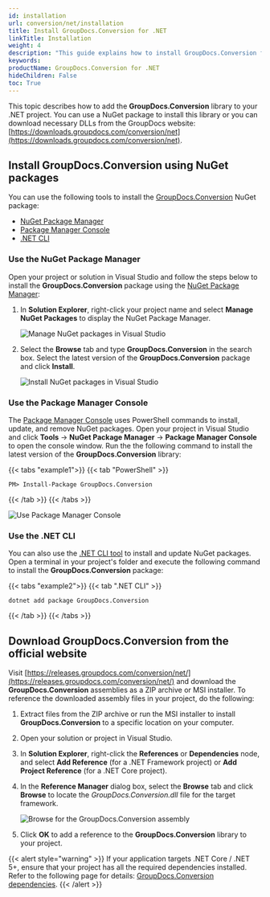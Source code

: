 ```yaml
---
id: installation
url: conversion/net/installation
title: Install GroupDocs.Conversion for .NET
linkTitle: Installation
weight: 4
description: "This guide explains how to install GroupDocs.Conversion for .NET to your environment"
keywords: 
productName: GroupDocs.Conversion for .NET
hideChildren: False
toc: True
---
```


This topic describes how to add the **GroupDocs.Conversion** library to your .NET project. You can use a NuGet package to install this library or you can download necessary DLLs from the GroupDocs website: [https://downloads.groupdocs.com/conversion/net](https://downloads.groupdocs.com/conversion/net).  

## Install GroupDocs.Conversion using NuGet packages

You can use the following tools to install the [GroupDocs.Conversion](https://www.nuget.org/packages/GroupDocs.Conversion) NuGet package:

 * [NuGet Package Manager](#use-the-nuget-package-manager)
 * [Package Manager Console](#use-the-package-manager-console)
 * [.NET CLI](#use-the-net-cli)

### Use the NuGet Package Manager

Open your project or solution in Visual Studio and follow the steps below to install the **GroupDocs.Conversion** package using the [NuGet Package Manager](https://learn.microsoft.com/en-us/nuget/consume-packages/install-use-packages-visual-studio):

1. In **Solution Explorer**, right-click your project name and select **Manage NuGet Packages** to display the NuGet Package Manager.

    ![Manage NuGet packages in Visual Studio](/conversion/net/images/getting-started/installation/manage-nuget-packages.png)

2. Select the **Browse** tab and type **GroupDocs.Conversion** in the search box. Select the latest version of the **GroupDocs.Conversion** package and click **Install**.

    ![Install NuGet packages in Visual Studio](/conversion/net/images/getting-started/installation/install-nuget-package.png)

### Use the Package Manager Console

The [Package Manager Console](https://learn.microsoft.com/en-us/nuget/consume-packages/install-use-packages-powershell) uses PowerShell commands to install, update, and remove NuGet packages. Open your project in Visual Studio and click **Tools** -> **NuGet Package Manager** -> **Package Manager Console** to open the console window. Run the the following command to install the latest version of the **GroupDocs.Conversion** library:

{{< tabs "example1">}}
{{< tab "PowerShell" >}}
```shell
PM> Install-Package GroupDocs.Conversion
```
{{< /tab >}}
{{< /tabs >}}

![Use Package Manager Console ](/conversion/net/images/getting-started/installation/package-manager-console.png)

### Use the .NET CLI

You can also use the [.NET CLI tool](https://docs.microsoft.com/en-us/dotnet/core/tools/) to install and update NuGet packages. Open a terminal in your project's folder and execute the following command to install the **GroupDocs.Conversion** package:

{{< tabs "example2">}}
{{< tab ".NET CLI" >}}
```shell
dotnet add package GroupDocs.Conversion
```
{{< /tab >}}
{{< /tabs >}}

## Download GroupDocs.Conversion from the official website

Visit [https://releases.groupdocs.com/conversion/net/](https://releases.groupdocs.com/conversion/net/) and download the **GroupDocs.Conversion** assemblies as a ZIP archive or MSI installer. To reference the downloaded assembly files in your project, do the following:

1. Extract files from the ZIP archive or run the MSI installer to install **GroupDocs.Conversion** to a specific location on your computer.
2. Open your solution or project in Visual Studio.
3. In **Solution Explorer**, right-click the **References** or **Dependencies** node, and select **Add Reference** (for a .NET Framework project) or **Add Project Reference** (for a .NET Core project).
4. In the **Reference Manager** dialog box, select the **Browse** tab and click **Browse** to locate the _GroupDocs.Conversion.dll_ file for the target framework.

    ![Browse for the GroupDocs.Conversion assembly](/conversion/net/images/getting-started/installation/browse-for-groupdocs-dll.png)

5. Click **OK** to add a reference to the **GroupDocs.Conversion** library to your project.

{{< alert style="warning" >}}
If your application targets .NET Core / .NET 5+, ensure that your project has all the required dependencies installed. Refer to the following page for details: [GroupDocs.Conversion dependencies](https://www.nuget.org/packages/groupdocs.conversion#dependencies-body-tab).
{{< /alert >}}
